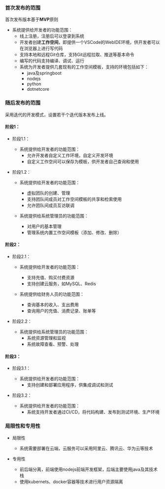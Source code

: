 ### 首次发布的范围

首次发布版本基于**MVP**原则

- 系统提供给开发者的功能范围：
  - 线上注册，注册后可以登录到系统
  - 开发者创建**工作空间**，即提供一个VSCode的WebIDE环境，供开发者可以在浏览器上进行写代码
  - 支持本地和远程Git仓库，支持Git远程拉取、推送等基本命令
  - 编写的代码支持编译、调试、运行
  - 系统为开发者提供几套现有的工作空间模板，支持的环境包括如下：
    - java及springboot
    - nodejs
    - python
    - dotnetcore

### 随后发布的范围
采用迭代的开发模式，设置若干个迭代版本发布上线。

#### 阶段1：
- 阶段1.1：
  - 系统提供给开发者的功能范围：
    - 允许开发者自定义工作环境，自定义开发环境
    - 自定义工作空间可以保存为模板，供开发者自己查询和使用

- 阶段1.2：
  - 系统提供给开发者的功能范围：
    - 虚拟团队的创建、管理
    - 支持团队间成员对工作空间模板的共享和检索使用
    - 允许团队间成员互访联调

  - 系统提供给系统管理员的功能范围：
    - 对用户的基本管理
    - 管理系统内置工作空间模板（添加、修改、删除）

#### 阶段2：
- 阶段2.1：
  - 系统提供给开发者的功能范围：
    - 支持充值、购买付费资源
    - 支持创建云服务，如MySQL、Redis

  - 系统提供给财务人员的功能范围：
    - 查询基本的收入、支出费用
    - 查询用户的充值、消费记录、账单等

- 阶段2.2：
  - 系统提供给系统管理员的功能范围：
    - 系统资源管理和监视
    - 系统故障查看、预警、处理

#### 阶段3：
- 阶段3.1：
  - 系统提供给开发者的功能范围：
    - 支持创建和部署应用程序，供集成调试和测试

- 阶段3.2：
  - 系统提供给开发者的功能范围：
    - 系统支持开发者通过CI/CD，将代码构建、发布到测试环境、生产环境

### 局限性和专用性
- 局限性
  - 系统需要部署在云端，云服务可以采用阿里云、腾讯云、华为云等技术

- 专用性
  - 前后端分离，前端使用nodejs前端开发框架，后端主要使用java及其技术栈
  - 使用kubernets、docker容器等技术进行用户资源隔离